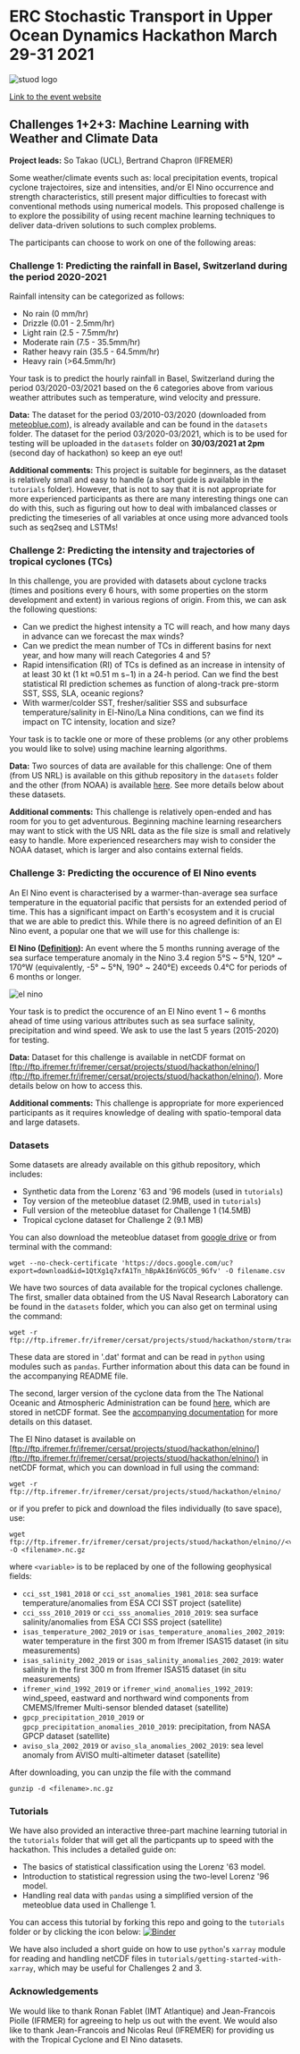 # ERC Stochastic Transport in Upper Ocean Dynamics Hackathon March 29-31 2021
![stuod logo](https://www.imperial.ac.uk/ImageCropToolT4/imageTool/uploaded-images/erc-stuod-logos--tojpeg_1572609986634_x2.jpg)

[Link to the event website](https://www.imperial.ac.uk/events/129398/stuods-hackathon/)

## Challenges 1+2+3: Machine Learning with Weather and Climate Data

__Project leads:__ So Takao (UCL), Bertrand Chapron (IFREMER)

Some weather/climate events such as: local precipitation events, tropical cyclone trajectoires, size and intensities, and/or El Nino occurrence and strength characteristics, still present major difficulties to forecast with conventional methods using numerical models. This proposed challenge is to explore the possibility of using recent machine learning techniques to deliver data-driven solutions to such complex problems.

The participants can choose to work on one of the following areas:

### Challenge 1: Predicting the rainfall in Basel, Switzerland during the period 2020-2021
Rainfall intensity can be categorized as follows:

- No rain (0 mm/hr)
- Drizzle (0.01 - 2.5mm/hr)
- Light rain (2.5 - 7.5mm/hr)
- Moderate rain (7.5 - 35.5mm/hr)
- Rather heavy rain (35.5 - 64.5mm/hr)
- Heavy rain (>64.5mm/hr)

Your task is to predict the hourly rainfall in Basel, Switzerland during the period 03/2020-03/2021 based on the 6 categories above from various weather attributes such as temperature, wind velocity and pressure.

__Data:__ The dataset for the period 03/2010-03/2020 (downloaded from [meteoblue.com](https://www.meteoblue.com/en/weather/archive/export/basel_switzerland_2661604?daterange=2019-02-01%20to%202021-03-01&domain=NEMSAUTO&params%5B%5D=temp2m&params%5B%5D=precip&params%5B%5D=relhum2m&min=2020-02-01&max=2021-03-01&utc_offset=1&timeResolution=hourly&temperatureunit=CELSIUS&velocityunit=KILOMETER_PER_HOUR&energyunit=watts&lengthunit=metric&degree_day_type=10%3B30&gddBase=10&gddLimit=30)), is already available and can be found in the `datasets` folder. The dataset for the period 03/2020-03/2021, which is to be used for testing will be uploaded in the `datasets` folder on __30/03/2021 at 2pm__ (second day of hackathon) so keep an eye out!

__Additional comments:__ This project is suitable for beginners, as the dataset is relatively small and easy to handle (a short guide is available in the `tutorials` folder). However, that is not to say that it is not appropriate for more experienced participants as there are many interesting things one can do with this, such as figuring out how to deal with imbalanced classes or predicting the timeseries of all variables at once using more advanced tools such as seq2seq and LSTMs!

### Challenge 2: Predicting the intensity and trajectories of tropical cyclones (TCs)

In this challenge, you are provided with datasets about cyclone tracks (times and positions every 6 hours, with some properties on the storm development and extent) in various regions of origin. From this, we can ask the following questions:

- Can we predict the highest intensity a TC will reach, and how many days in advance can we forecast the max winds?
- Can we predict the mean number of TCs in different basins for next year, and how many will reach Categories 4 and 5?
- Rapid intensification (RI) of TCs is defined as an increase in intensity of at least 30 kt (1 kt ≈0.51 m s−1) in a 24-h period. Can we find the best statistical RI prediction schemes as function of along-track pre-storm SST, SSS, SLA, oceanic regions?
- With warmer/colder SST, fresher/salitier SSS and subsurface temperature/salinity in El-Nino/La Nina conditions, can we find its impact on TC intensity, location and size?

Your task is to tackle one or more of these problems (or any other problems you would like to solve) using machine learning algorithms.

__Data:__ Two sources of data are available for this challenge: One of them (from US NRL) is available on this github repository in the `datasets` folder and the other (from NOAA) is available [here](https://www.ncei.noaa.gov/data/international-best-track-archive-for-climate-stewardship-ibtracs/v04r00/access/netcdf/). See more details below about these datasets.

__Additional comments:__ This challenge is relatively open-ended and has room for you to get adventurous. Beginning machine learning researchers may want to stick with the US NRL data as the file size is small and relatively easy to handle. More experienced researchers may wish to consider the NOAA dataset, which is larger and also contains external fields.

### Challenge 3: Predicting the occurence of El Nino events

An El Nino event is characterised by a warmer-than-average sea surface temperature in the equatorial pacific that persists for an extended period of time. This has a significant impact on Earth's ecosystem and it is crucial that we are able to predict this. While there is no agreed definition of an El Nino event, a popular one that we will use for this challenge is:

__El Nino ([Definition](https://www.cgd.ucar.edu/staff/trenbert/trenberth.papers/defnBAMS.pdf)):__ An event where the 5 months running average of the sea surface temperature anomaly in the Nino 3.4 region 5°S ~ 5°N, 120° ~ 170°W (equivalently, -5° ~ 5°N, 190° ~ 240°E) exceeds 0.4°C for periods of 6 months or longer.

![el nino](images/nino.png)

Your task is to predict the occurence of an El Nino event 1 ~ 6 months ahead of time using various attributes such as sea surface salinity, precipitation and wind speed. We ask to use the last 5 years (2015-2020) for testing.

__Data:__ Dataset for this challenge is available in netCDF format on [ftp://ftp.ifremer.fr/ifremer/cersat/projects/stuod/hackathon/elnino/](ftp://ftp.ifremer.fr/ifremer/cersat/projects/stuod/hackathon/elnino/). More details below on how to access this.

__Additional comments:__ This challenge is appropriate for more experienced participants as it requires knowledge of dealing with spatio-temporal data and large datasets.

### Datasets

Some datasets are already available on this github repository, which includes: 
- Synthetic data from the Lorenz '63 and '96 models (used in `tutorials`)
- Toy version of the meteoblue dataset (2.9MB, used in `tutorials`)
- Full version of the meteoblue dataset for Challenge 1 (14.5MB)
- Tropical cyclone dataset for Challenge 2 (9.1 MB)

You can also download the meteoblue dataset from [google drive](https://drive.google.com/drive/folders/1qFDy1qPg63MNmrFjiBHMlS4Mz14yzJ-C) or from terminal with the command:

```
wget --no-check-certificate 'https://docs.google.com/uc?export=download&id=1QtXg1q7xfA1Tn_hBpAkI6nVGCO5_9Gfv' -O filename.csv
```

We have two sources of data available for the tropical cyclones challenge. The first, smaller data obtained from the US Naval Research Laboratory can be found in the `datasets` folder, which you can also get on terminal using the command:

```
wget -r ftp://ftp.ifremer.fr/ifremer/cersat/projects/stuod/hackathon/storm/tracks/
```

These data are stored in '.dat' format and can be read in `python` using modules such as `pandas`. Further information about this data can be found in the accompanying README file.

The second, larger version of the cyclone data from the The National Oceanic and Atmospheric Administration can be found [here](https://www.ncei.noaa.gov/data/international-best-track-archive-for-climate-stewardship-ibtracs/v04r00/access/netcdf/), which are stored in netCDF format. See the [accompanying documentation](https://www.ncdc.noaa.gov/ibtracs/index.php?name=ib-v4-access) for more details on this dataset.

The El Nino dataset is available on [ftp://ftp.ifremer.fr/ifremer/cersat/projects/stuod/hackathon/elnino/](ftp://ftp.ifremer.fr/ifremer/cersat/projects/stuod/hackathon/elnino/) in netCDF format, which you can download in full using the command:

```
wget -r ftp://ftp.ifremer.fr/ifremer/cersat/projects/stuod/hackathon/elnino/
```
or if you prefer to pick and download the files individually (to save space), use:

```
wget ftp://ftp.ifremer.fr/ifremer/cersat/projects/stuod/hackathon/elnino//<variable>.nc.gz -O <filename>.nc.gz
```

where `<variable>` is to be replaced by one of the following geophysical fields:
- `cci_sst_1981_2018` or `cci_sst_anomalies_1981_2018`: sea surface temperature/anomalies from ESA CCI SST project (satellite)
- `cci_sss_2010_2019` or `cci_sss_anomalies_2010_2019`:  sea surface salinity/anomalies from ESA CCI SSS project (satellite)
- `isas_temperature_2002_2019` or `isas_temperature_anomalies_2002_2019`: water temperature in the first 300 m from Ifremer ISAS15 dataset (in situ measurements)
- `isas_salinity_2002_2019` or `isas_salinity_anomalies_2002_2019`: water salinity in the first 300 m from Ifremer ISAS15 dataset (in situ measurements)
- `ifremer_wind_1992_2019` or `ifremer_wind_anomalies_1992_2019`: wind_speed, eastward and northward wind components from CMEMS/Ifremer Multi-sensor blended dataset (satellite)
- `gpcp_precipitation_2010_2019` or `gpcp_precipitation_anomalies_2010_2019`: precipitation, from NASA GPCP dataset (satellite)
- `aviso_sla_2002_2019` or `aviso_sla_anomalies_2002_2019`: sea level anomaly from AVISO multi-altimeter dataset (satellite) 

After downloading, you can unzip the file with the command

```
gunzip -d <filename>.nc.gz
```

### Tutorials

We have also provided an interactive three-part machine learning tutorial in the `tutorials` folder that will get all the particpants up to speed with the hackathon.
This includes a detailed guide on:

- The basics of statistical classification using the Lorenz '63 model.
- Introduction to statistical regression using the two-level Lorenz '96 model.
- Handling real data with `pandas` using a simplified version of the meteoblue data used in Challenge 1.

You can access this tutorial by forking this repo and going to the `tutorials` folder or by clicking the icon below:
[![Binder](https://binder.pangeo.io/badge_logo.svg)](https://mybinder.org/v2/gh/sotakao/STUOD_Hackathon_2021/de166a35e6f712b26a17693f3ec216dcf2b8f828)

We have also included a short guide on how to use `python`'s `xarray` module for reading and handling netCDF files in `tutorials/getting-started-with-xarray`, which may be useful for Challenges 2 and 3.

### Acknowledgements

We would like to thank Ronan Fablet (IMT Atlantique) and Jean-Francois Piolle (IFRMER) for agreeing to help us out with the event. We would also like to thank Jean-Francois and Nicolas Reul (IFREMER) for providing us with the Tropical Cyclone and El Nino datasets.

